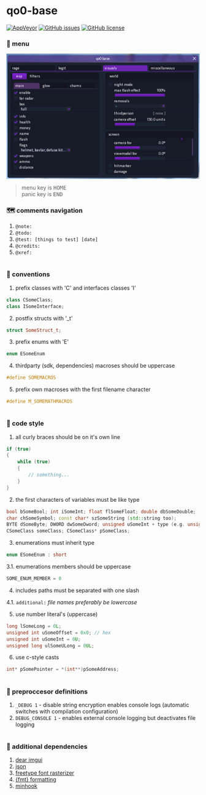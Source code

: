 # qo0-base
<a href="https://ci.appveyor.com/project/rollraw/qo0-base"><img alt="AppVeyor" src="https://img.shields.io/appveyor/build/rollraw/qo0-base?color=blueviolet&logo=appveyor&logoColor=white&logoWidth=10"></a>
<a href="https://github.com/rollraw/qo0-base/issues"><img alt="GitHub issues" src="https://img.shields.io/github/issues/rollraw/qo0-base?color=blueviolet"></a>
<a href="https://github.com/rollraw/qo0-base/blob/master/LICENSE"><img alt="GitHub license" src="https://img.shields.io/github/license/rollraw/qo0-base?color=blueviolet"></a>

### :space_invader: menu
<img src="./resources/menu.png" alt="qo0-base" align="center">

> menu key is <kbd>HOME</kbd>  
panic key is <kbd>END</kbd>

### :world_map: comments navigation
1. `@note:`
2. `@todo:`
3. `@test: [things to test] [date]`
4. `@credits:`
5. `@xref:`

#

### :test_tube: conventions
1. prefix classes with 'C' and interfaces classes 'I'
```cpp
class CSomeClass;
class ISomeInterface;
```

2. postfix structs with '_t'
```cpp
struct SomeStruct_t;
```

3. prefix enums with 'E'
```cpp
enum ESomeEnum
```

4. thirdparty (sdk, dependencies) macroses should be uppercase
```cpp
#define SOMEMACROS
```

5. prefix own macroses with the first filename character
```cpp
#define M_SOMEMATHMACROS
```

#

### :page_facing_up: code style
1. all curly braces should be on it's own line
```cpp
if (true)
{
	while (true)
	{
		// something...
	}
}
```

2. the first characters of variables must be like type
```cpp
bool bSomeBool; int iSomeInt; float flSomeFloat; double dbSomeDouble;
char chSomeSymbol; const char* szSomeString (std::string too);
BYTE dSomeByte; DWORD dwSomeDword; unsigned uSomeInt + type (e.g. unsigned long ulOffset);
CSomeClass someClass; CSomeClass* pSomeClass;
```

3. enumerations must inherit type
```cpp
enum ESomeEnum : short
```

3.1. enumerations members should be uppercase
```cpp
SOME_ENUM_MEMBER = 0
```

4. includes paths must be separated with one slash

4.1. `additional:` *file names preferably be lowercase*

5. use number literal's (uppercase)
```cpp
long lSomeLong = 0L;
unsigned int uSomeOffset = 0x0; // hex
unsigned int uSomeInt = 0U;
unsigned long ulSomeULong = 0UL;
```

6. use c-style casts
```cpp
int* pSomePointer = *(int**)pSomeAddress;
```

#

### :bookmark: preproccesor definitions
1. `_DEBUG 1` - disable string encryption enables console logs (automatic switches with compilation configuration)
2. `DEBUG_CONSOLE 1` - enables external console logging but deactivates file logging

#

### :balloon: additional dependencies
1. [dear imgui](https://github.com/ocornut/imgui/)
2. [json](https://github.com/nlohmann/json/)
3. [freetype font rasterizer](https://www.freetype.org/)
4. [{fmt} formatting](https://github.com/fmtlib/fmt/)
5. [minhook](https://github.com/TsudaKageyu/minhook)